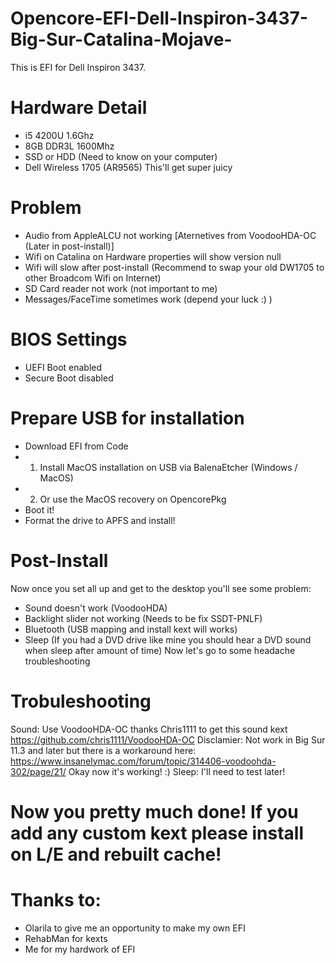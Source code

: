 # Opencore-EFI-Dell-Inspiron-3437-Big-Sur-Catalina-Mojave-
This is EFI for Dell Inspiron 3437.
# Hardware Detail
- i5 4200U 1.6Ghz
- 8GB DDR3L 1600Mhz
- SSD or HDD (Need to know on your computer)
- Dell Wireless 1705 (AR9565) This'll get super juicy
# Problem
- Audio from AppleALCU not working [Aternetives from VoodooHDA-OC (Later in post-install)]
- Wifi on Catalina on Hardware properties will show version null
- Wifi will slow after post-install (Recommend to swap your old DW1705 to other Broadcom Wifi on Internet)
- SD Card reader not work (not important to me)
- Messages/FaceTime sometimes work (depend your luck :) )
# BIOS Settings
- UEFI Boot enabled
- Secure Boot disabled
# Prepare USB for installation
- Download EFI from Code
- 1. Install MacOS installation on USB via BalenaEtcher (Windows / MacOS)
- 2. Or use the MacOS recovery on OpencorePkg
- Boot it!
- Format the drive to APFS and install!
# Post-Install
Now once you set all up and get to the desktop you'll see some problem:
- Sound doesn't work (VoodooHDA)
- Backlight slider not working (Needs to be fix SSDT-PNLF)
- Bluetooth (USB mapping and install kext will works)
- Sleep (If you had a DVD drive like mine you should hear a DVD sound when sleep after amount of time)
Now let's go to some headache troubleshooting
# Trobuleshooting
Sound:
Use VoodooHDA-OC thanks Chris1111 to get this sound kext
https://github.com/chris1111/VoodooHDA-OC
Disclamier: Not work in Big Sur 11.3 and later but there is a workaround here:
https://www.insanelymac.com/forum/topic/314406-voodoohda-302/page/21/
Okay now it's working! :)
Sleep:
I'll need to test later!
# Now you pretty much done! If you add any custom kext please install on L/E and rebuilt cache!
# Thanks to:
- Olarila to give me an opportunity to make my own EFI
- RehabMan for kexts
- Me for my hardwork of EFI
